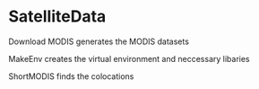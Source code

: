 # SatelliteData

Download MODIS generates the MODIS datasets

MakeEnv creates the virtual environment and neccessary libaries 

ShortMODIS finds the colocations
